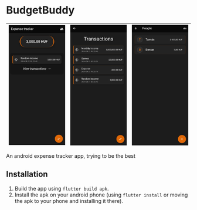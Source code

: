 # BudgetBuddy
![Screenshot 1](https://github.com/simonadamgyula/expanseTracker/blob/25839dfc4f83551f8d772675a9d6de59169734aa/screenshots/Screenshot_2024-08-21-10-20-58-859_me.Sim05.expese_tracker-edit.jpg) | ![Screenshot 2](https://github.com/simonadamgyula/expanseTracker/blob/25839dfc4f83551f8d772675a9d6de59169734aa/screenshots/Screenshot_2024-08-21-10-21-55-200_me.Sim05.expese_tracker-edit.jpg) | ![Screenshot 3](https://github.com/simonadamgyula/expanseTracker/blob/25839dfc4f83551f8d772675a9d6de59169734aa/screenshots/Screenshot_2024-08-21-10-22-43-446_me.Sim05.expese_tracker-edit.jpg)
:----:|:------:|:------:

An android expense tracker app, trying to be the best

## Installation

1. Build the app using ```flutter build apk```.
2. Install the apk on your android phone (using ``` flutter install ``` or moving the apk to your phone and installing it there).
